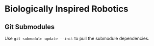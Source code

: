 # Biologically Inspired Robotics

## Git Submodules
Use `git submodule update --init` to pull the submodule dependencies.